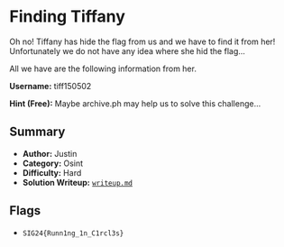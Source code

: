 # Finding Tiffany

Oh no! Tiffany has hide the flag from us and we have to find it from her! Unfortunately we do not have any idea where she hid the flag...

All we have are the following information from her.

**Username:** tiff150502

**Hint (Free):** Maybe archive.ph may help us to solve this challenge...

## Summary
- **Author:** Justin
- **Category:** Osint
- **Difficulty:** Hard
- **Solution Writeup:** [`writeup.md`](./soln/writeup.md)

## Flags
- `SIG24{Runn1ng_1n_C1rcl3s}`
